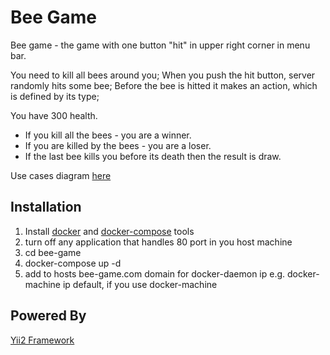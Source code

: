 Bee Game
===============================

Bee game - the game with one button "hit" in upper right corner in menu bar. 

You need to kill all bees around you; When you push the hit button, 
server randomly hits some bee; Before the bee is hitted it makes an action, 
which is defined by its type; 

You have 300 health. 

- If you kill all the bees - you are a winner. 
- If you are killed by the bees - you are a loser. 
- If the last bee kills you before its death then the result is draw.

Use cases diagram [here](https://drive.google.com/file/d/0B-X-YPz9DPQMRUc0WmJSV3F5elE/view?usp=sharing)

Installation
-------------------


1. Install [docker](http://docs.docker.com/mac/started/) and [docker-compose](http://docs.docker.com/compose/install/) tools
2. turn off any application that handles 80 port in you host machine 
3. cd bee-game
4. docker-compose up -d
5. add to hosts bee-game.com domain for docker-daemon ip e.g. docker-machine ip default, if you use docker-machine 

Powered By
-------------------

[Yii2 Framework](http://www.yiiframework.com)
